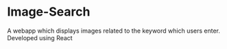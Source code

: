 # Image-Search
 A webapp which displays images related to the keyword which users enter. Developed using React
